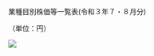 業種目別株価等一覧表(令和３年７・８月分)

（単位：円）

![](https://www.nta.go.jp/tmp/63c6f7f9-5fd1-4000-962f-c9d156dbb84f/images/ab1543603dda9e1a3e2b2eb0fd83762d199b0003fa081b14b920251b40cbc8a1.jpg)
